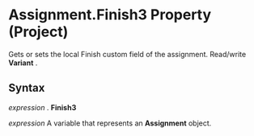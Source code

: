 
# Assignment.Finish3 Property (Project)

Gets or sets the local Finish custom field of the assignment. Read/write  **Variant** .


## Syntax

 _expression_ . **Finish3**

 _expression_ A variable that represents an **Assignment** object.

